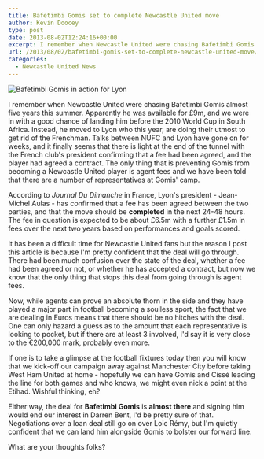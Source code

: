 ```yaml
---
title: Bafetimbi Gomis set to complete Newcastle United move
author: Kevin Doocey
type: post
date: 2013-08-02T12:24:16+00:00
excerpt: I remember when Newcastle United were chasing Bafetimbi Gomis almost five years this summer. Apparently he was available for £9m, and we were in with a good chance of landing him before the..
url: /2013/08/02/bafetimbi-gomis-set-to-complete-newcastle-united-move/
categories:
  - Newcastle United News
---
```


![Bafetimbi Gomis in action for Lyon](https://www.tynetime.com/wp-content/uploads/2013/08/Bafetimbi-Gomis-Newcastle-United.jpg "Gomis - Ready to complete a move to Newcastle United")

I remember when Newcastle United were chasing Bafetimbi Gomis almost five years this summer. Apparently he was available for £9m, and we were in with a good chance of landing him before the 2010 World Cup in South Africa. Instead, he moved to Lyon who this year, are doing their utmost to get rid of the Frenchman. Talks between NUFC and Lyon have gone on for weeks, and it finally seems that there is light at the end of the tunnel with the French club's president confirming that a fee had been agreed, and the player had agreed a contract. The only thing that is preventing Gomis from becoming a Newcastle United  player is agent fees and we have been told that there are a number of representatives at Gomis' camp.

According to _Journal Du Dimanche_ in France, Lyon's president - Jean-Michel Aulas - has confirmed that a fee has been agreed between the two parties, and that the move should be **completed** in the next 24-48 hours. The fee in question is expected to be about £6.5m with a further £1.5m in fees over the next two years based on performances and goals scored.

It has been a difficult time for Newcastle United fans but the reason I post this article is because I'm pretty confident that the deal will go through. There had been much confusion over the state of the deal, whether a fee had been agreed or not, or whether he has accepted a contract, but now we know that the only thing that stops this deal from going through is agent fees.

Now, while agents can prove an absolute thorn in the side and they have played a major part in football becoming a soulless sport, the fact that we are dealing in Euros means that there should be no hitches with the deal. One can only hazard a guess as to the amount that each representative is looking to pocket, but if there are at least 3 involved, I'd say it is very close to the €200,000 mark, probably even more.

If one is to take a glimpse at the football fixtures today then you will know that we kick-off our campaign away against Manchester City before taking West Ham United at home - hopefully we can have Gomis and Cissé leading the line for both games and who knows, we might even nick a point at the Etihad. Wishful thinking, eh?

Either way, the deal for **Bafetimbi Gomis** is **almost there** and signing him would end our interest in Darren Bent, I'd be pretty sure of that. Negotiations over a loan deal still go on over Loic Rémy, but I'm quietly confident that we can land him alongside Gomis to bolster our forward line.

What are your thoughts folks?
